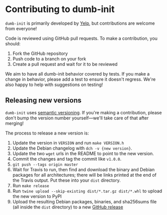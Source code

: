 Contributing to dumb-init
========

`dumb-init` is primarily developed by [Yelp](https://yelp.github.io/), but
contributions are welcome from everyone!

Code is reviewed using GitHub pull requests. To make a contribution, you should:

1. Fork the GitHub repository
2. Push code to a branch on your fork
3. Create a pull request and wait for it to be reviewed

We aim to have all dumb-init behavior covered by tests. If you make a change in
behavior, please add a test to ensure it doesn't regress. We're also happy to
help with suggestions on testing!


## Releasing new versions

`dumb-init` uses [semantic versioning](http://semver.org/). If you're making a
contribution, please don't bump the version number yourself—we'll take care
of that after merging!

The process to release a new version is:

1. Update the version in `VERSION` and run `make VERSION.h`
2. Update the Debian changelog with `dch -v {new version}`.
3. Update the two `wget` urls in the README to point to the new version.
4. Commit the changes and tag the commit like `v1.0.0`.
5. `git push --tags origin master`
6. Wait for Travis to run, then find and download the binary and Debian
   packages for all architectures; there will be links printed at the
   end of the Travis output. Put these into your `dist` directory.
7. Run `make release`
8. Run `twine upload --skip-existing dist/*.tar.gz dist/*.whl` to upload the
   new version to PyPI
9. Upload the resulting Debian packages, binaries, and sha256sums file (all
   inside the `dist` directory) to a new [GitHub
   release](https://github.com/Yelp/dumb-init/releases)
